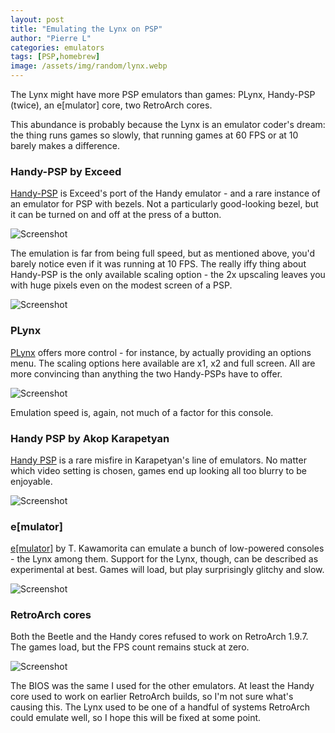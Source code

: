 ```yaml
---
layout: post
title: "Emulating the Lynx on PSP"
author: "Pierre L"
categories: emulators
tags: [PSP,homebrew]
image: /assets/img/random/lynx.webp
---
```


The Lynx might have more PSP emulators than games: PLynx, Handy-PSP (twice), an e[mulator] core, two RetroArch cores.

This abundance is probably because the Lynx is an emulator coder's dream: the thing runs games so slowly, that running games at 60 FPS or at 10 barely makes a difference.

### Handy-PSP by Exceed

[Handy-PSP](https://archive.org/details/handy-psp-001.7z) is Exceed's port of the Handy emulator - and a rare instance of an emulator for PSP with bezels. Not a particularly good-looking bezel, but it can be turned on and off at the press of a button. 

![Screenshot](https://github.com/PSP-Archive/PSP-Archive.github.io/raw/gh-pages/assets/img/snaps/20210822100235.webp)

The emulation is far from being full speed, but as mentioned above, you'd barely notice even if it was running at 10 FPS. The really iffy thing about Handy-PSP is the only available scaling option - the 2x upscaling leaves you with huge pixels even on the modest screen of a PSP.

![Screenshot](https://github.com/PSP-Archive/PSP-Archive.github.io/raw/gh-pages/assets/img/snaps/20210822100037.webp)

### PLynx

[PLynx](https://archive.org/details/plynx-v-09.7z) offers more control - for instance, by actually providing an options menu. The scaling options here available are x1, x2 and full screen. All are more convincing than anything the two Handy-PSPs have to offer. 

![Screenshot](https://github.com/PSP-Archive/PSP-Archive.github.io/raw/gh-pages/assets/img/snaps/20210822100820.webp)

Emulation speed is, again, not much of a factor for this console.

### Handy PSP by Akop Karapetyan

[Handy PSP](https://archive.org/details/handypsp.7z) is a rare misfire in Karapetyan's line of emulators. No matter which video setting is chosen, games end up looking all too blurry to be enjoyable. 

![Screenshot](https://github.com/PSP-Archive/PSP-Archive.github.io/raw/gh-pages/assets/img/snaps/20210822101340.webp)

### e[mulator]

[e[mulator]](https://archive.org/details/emulator_082f.7z) by T. Kawamorita can emulate a bunch of low-powered consoles - the Lynx among them. Support for the Lynx, though, can be described as experimental at best. Games will load, but play surprisingly glitchy and slow.

![Screenshot](https://github.com/PSP-Archive/PSP-Archive.github.io/raw/gh-pages/assets/img/snaps/20210822110431.webp)

### RetroArch cores

Both the Beetle and the Handy cores refused to work on RetroArch 1.9.7. The games load, but the FPS count remains stuck at zero. 

![Screenshot](https://github.com/PSP-Archive/PSP-Archive.github.io/raw/gh-pages/assets/img/snaps/20210822102454.webp)

The BIOS was the same I used for the other emulators. At least the Handy core used to work on earlier RetroArch builds, so I'm not sure what's causing this. The Lynx used to be one of a handful of systems RetroArch could emulate well, so I hope this will be fixed at some point.
